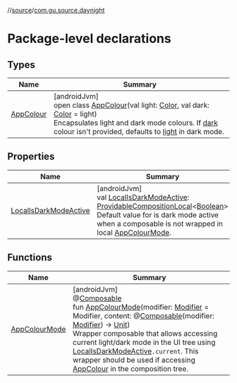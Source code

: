 //[source](../../index.md)/[com.gu.source.daynight](index.md)

# Package-level declarations

## Types

| Name | Summary |
|---|---|
| [AppColour](-app-colour/index.md) | [androidJvm]<br>open class [AppColour](-app-colour/index.md)(val light: [Color](https://developer.android.com/reference/kotlin/androidx/compose/ui/graphics/Color.html), val dark: [Color](https://developer.android.com/reference/kotlin/androidx/compose/ui/graphics/Color.html) = light)<br>Encapsulates light and dark mode colours. If [dark](-app-colour/dark.md) colour isn't provided, defaults to [light](-app-colour/light.md) in dark mode. |

## Properties

| Name | Summary |
|---|---|
| [LocalIsDarkModeActive](-local-is-dark-mode-active.md) | [androidJvm]<br>val [LocalIsDarkModeActive](-local-is-dark-mode-active.md): [ProvidableCompositionLocal](https://developer.android.com/reference/kotlin/androidx/compose/runtime/ProvidableCompositionLocal.html)&lt;[Boolean](https://kotlinlang.org/api/latest/jvm/stdlib/kotlin/-boolean/index.html)&gt;<br>Default value for is dark mode active when a composable is not wrapped in local [AppColourMode](-app-colour-mode.md). |

## Functions

| Name | Summary |
|---|---|
| [AppColourMode](-app-colour-mode.md) | [androidJvm]<br>@[Composable](https://developer.android.com/reference/kotlin/androidx/compose/runtime/Composable.html)<br>fun [AppColourMode](-app-colour-mode.md)(modifier: [Modifier](https://developer.android.com/reference/kotlin/androidx/compose/ui/Modifier.html) = Modifier, content: @[Composable](https://developer.android.com/reference/kotlin/androidx/compose/runtime/Composable.html)(modifier: [Modifier](https://developer.android.com/reference/kotlin/androidx/compose/ui/Modifier.html)) -&gt; [Unit](https://kotlinlang.org/api/latest/jvm/stdlib/kotlin/-unit/index.html))<br>Wrapper composable that allows accessing current light/dark mode in the UI tree using [LocalIsDarkModeActive](-local-is-dark-mode-active.md)`.current`. This wrapper should be used if accessing [AppColour](-app-colour/index.md) in the composition tree. |
